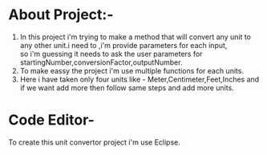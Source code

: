 About Project:-
==============
1) In this project i'm trying to make a method that will convert any unit to any other unit.i need to ,i'm provide parameters for each input,<br> so i'm guessing it needs to ask the user parameters for startingNumber,conversionFactor,outputNumber.
2) To make eassy the project i'm use multiple functions for each units.
3) Here i have taken only four units like - Meter,Centimeter,Feet,Inches  and if we want add more then follow same steps and add more units.


Code Editor-
============
   To create this unit convertor project i'm use Eclipse.
